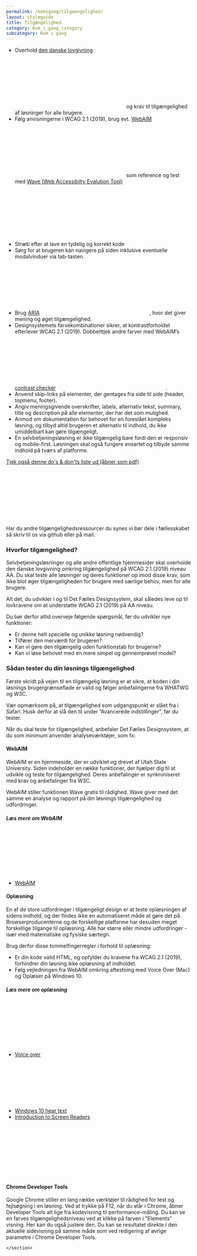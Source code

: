 ```yaml
---
permalink: /komigang/tilgaengelighed/
layout: styleguide
title: Tilgængelighed
category: Kom_i_gang_category
subcategory: Kom i gang
---
```

 <section>
        <ul>
            <li>Overhold <a href="https://digst.dk/digital-service/webtilgaengelighed" class="icon-link">den danske lovgivning<svg class="icon-svg" aria-hidden="true" tabindex="-1"><use xlink:href="#open-in-new"></use></svg></a> og krav til tilgængelighed af løsninger for alle brugere.</li>
            <li>Følg anvisningerne i WCAG 2.1 (2019),  brug evt. <a href="https://webaim.org/" class="icon-link">WebAIM<svg class="icon-svg" aria-hidden="true" tabindex="-1"><use xlink:href="#open-in-new"></use></svg></a> som reference og test med <a href="http://wave.webaim.org/" class="icon-link">Wave (Web Accessibilty Evalution Tool)<svg class="icon-svg" aria-hidden="true" tabindex="-1"><use xlink:href="#open-in-new"></use></svg></a> </li>
            <li>Stræb efter at lave en tydelig og korrekt kode</li>
            <li>Sørg for at brugeren kan navigere på siden inklusive eventuelle modalvinduer via tab-tasten.</li>
            <li>Brug <a href="https://www.w3.org/WAI/standards-guidelines/aria/" class="icon-link">ARIA<svg class="icon-svg" aria-hidden="true" tabindex="-1"><use xlink:href="#open-in-new"></use></svg></a>, hvor det giver mening og øget tilgængelighed.</li>
            <li>Designsystemets farvekombinationer sikrer, at kontrastforholdet efterlever WCAG 2.1 (2019). Dobbelttjek andre farver med WebAIM’s <a href="https://webaim.org/resources/contrastchecker/" class="icon-link">contrast checker<svg class="icon-svg" aria-hidden="true" tabindex="-1"><use xlink:href="#open-in-new"></use></svg></a>.</li>
            <li>Anvend skip-links på elementer, der gentages fra side til side (header, topmenu, footer).</li>
            <li>Angiv meningsgivende overskrifter, labels, alternativ tekst, summary, title og description på alle elementer, der har det som mulighed.</li>
            <li>Anmod om dokumentation for behovet for en foreslået kompleks løsning, og tilbyd altid brugeren et alternativ til indhold, du ikke umiddelbart kan gøre tilgængeligt.</li>
            <li>En selvbetjeningsløsning er ikke tilgængelig bare fordi den er responsiv og mobile-first. Løsningen skal også fungere ensartet og tilbyde samme indhold på tværs af platforme.</li>
        </ul>
        <p class="mt-6"><a href="https://www.socialdigital.dk/wp-content/uploads/Tilg%C3%A6ngeligt-digitalt-design-Social-Digital.pdf" class="icon-link">Tjek også denne do's & don'ts liste ud (åbner som pdf)<svg class="icon-svg" aria-hidden="true" tabindex="-1"><use xlink:href="#open-in-new"></use></svg></a></p>
        <p>Har du andre tilgængelighedsressourcer du synes vi bør dele i fællesskabet så skriv til os via github eller på mail.</p>        
        <h3>Hvorfor tilgængelighed?</h3>
        <p>Selvbetjeningsløsninger og alle andre offentlige hjemmesider skal overholde den danske lovgivning omkring tilgængelighed på WCAG 2.1 (2019) niveau AA. Du skal teste alle løsninger og deres funktioner op imod disse krav, som ikke blot øger tilgængeligheden for brugere med særlige behov, men for alle brugere.</p>
        <p>Alt det, du udvikler i og til Det Fælles Designsystem, skal således leve op til lovkravene om at understøtte WCAG 2.1 (2019) på AA niveau.</p>
        <p>Du bør derfor altid overveje følgende spørgsmål, før du udvikler nye funktioner:</p>
        <ul>
            <li>Er denne helt specielle og unikke løsning nødvendig?</li>
            <li>Tilfører den merværdi for brugeren?</li>
            <li>Kan vi gøre den tilgængelig uden funktionstab for brugerne?</li>
            <li>Kan vi løse behovet med en mere simpel og gennemprøvet model?</li>
        </ul>
        <h3>Sådan tester du din løsnings tilgængelighed</h3>
        <p>Første skridt på vejen til en tilgængelig løsning er at sikre, at koden i din løsnings brugergrænseflade er valid og følger anbefalingerne fra WHATWG og W3C.</p>
        <p>Vær opmærksom på, at tilgængelighed som udgangspunkt er slået fra i Safari. Husk derfor at slå den til under ”Avancerede indstillinger”, før du tester.</p>
        <p>Når du skal teste for tilgængelighed, anbefaler Det Fælles Designsystem, at du som minimum anvender analyseværktøjer, som fx:</p>
        <h4>WebAIM</h4>
        <p>WebAIM er en hjemmeside, der er udviklet og drevet af Utah State University. Siden indeholder en række funktioner, der hjælper dig til at udvikle og teste for tilgængelighed. Deres anbefalinger er synkroniseret med krav og anbefalinger fra W3C.</p>
        <p>WebAIM stiller funktionen Wave gratis til rådighed. Wave giver med det samme en analyse og rapport på din løsnings tilgængelighed og udfordringer.</p>
        <h5>Læs mere om WebAIM</h5>
            <ul class="nobullet-list">
            <li><a href="https://webaim.org/resources/" class="icon-link">WebAIM<svg class="icon-svg" aria-hidden="true" tabindex="-1"><use xlink:href="#open-in-new"></use></svg></a></li>
        </ul>   
        <h4>Oplæsning</h4>
        <p>En af de store udfordringer i tilgængeligt design er at teste oplæsningen af sidens indhold, og der findes ikke en automatiseret måde at gøre det på. Browserproducenterne og de forskellige platforme har desuden meget forskellige tilgange til oplæsning. Alle har større eller mindre udfordringer - især med matematiske og fysiske særtegn. </p>
        <p>Brug derfor disse tommelfingerregler i forhold til oplæsning: </p>
        <ul>
            <li>Er din kode valid HTML, og opfylder du kravene fra WCAG 2.1 (2019), forhindrer din løsning ikke oplæsning af indholdet.</li>
            <li>Følg vejledningen fra WebAIM omkring aftestning med Voice Over (Mac) og Oplæser på Windows 10.</li>
        </ul>
        <h5>Læs mere om oplæsning</h5>
            <ul class="nobullet-list">
            <li><a href="https://webaim.org/articles/voiceover/" class="icon-link">Voice over<svg class="icon-svg" aria-hidden="true" tabindex="-1"><use xlink:href="#open-in-new"></use></svg></a></li>
            <li><a href="https://support.microsoft.com/da-dk/help/17173/windows-10-hear-text-read-aloud" class="icon-link">Windows 10 hear text<svg class="icon-svg" aria-hidden="true" tabindex="-1"><use xlink:href="#open-in-new"></use></svg></a></li>
            <li><a href="https://youtu.be/o_mvO6EQ0tM" class="icon-link">Introduction to Screen Readers<svg class="icon-svg" aria-hidden="true" tabindex="-1"><use xlink:href="#open-in-new"></use></svg></a></li>
        </ul>   
        <h4>Chrome Developer Tools</h4>
        <p>Google Chrome stiller en lang række værktøjer til rådighed for test og fejlsøgning i en løsning. Ved at trykke på F12, når du står i Chrome, åbner Developer Tools alt lige fra kodevisning til performance-måling. Du kan se en farves tilgængelighedsniveau ved at klikke på farven i ”Elements” visning. Her kan du også justere den. Du kan se resultatet direkte i den aktuelle sidevisning på samme måde som ved redigering af øvrige parametre i Chrome Developer Tools.</p>
        
    </section>
